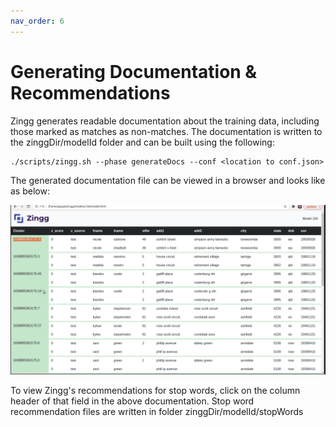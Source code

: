 ```yaml
---
nav_order: 6
---
```


# Generating Documentation & Recommendations

Zingg generates readable documentation about the training data, including those marked as matches as non-matches. The documentation is written to the zinggDir/modelId folder and can be built using the following:

```
./scripts/zingg.sh --phase generateDocs --conf <location to conf.json>
```

The generated documentation file can be viewed in a browser and looks like as below:

![Training Data](../assets/documentation1.png)

To view Zingg's recommendations for stop words, click on the column header of that field in the above documentation. Stop word recommendation files are written in folder zinggDir/modelId/stopWords
